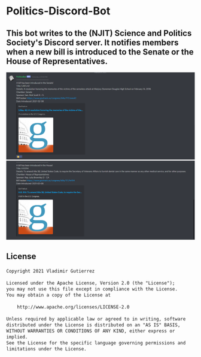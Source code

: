 # Politics-Discord-Bot

This bot writes to the (NJIT) Science and Politics Society's Discord server. It notifies members when a new bill is introduced to the Senate or the House of Representatives. 
---

<img src="DiscordBotScreenShotOne.png?raw=true">

<img src="DiscordBotScreenShotTwo.png?raw=true">

## License

    Copyright 2021 Vladimir Gutierrez

    Licensed under the Apache License, Version 2.0 (the "License");
    you may not use this file except in compliance with the License.
    You may obtain a copy of the License at

        http://www.apache.org/licenses/LICENSE-2.0

    Unless required by applicable law or agreed to in writing, software
    distributed under the License is distributed on an "AS IS" BASIS,
    WITHOUT WARRANTIES OR CONDITIONS OF ANY KIND, either express or implied.
    See the License for the specific language governing permissions and
    limitations under the License.
